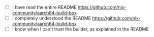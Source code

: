 <!-- If you're not requesting access, delete the following: -->

- [ ] I have read the entire README https://github.com/nix-community/aarch64-build-box
- [ ] I completely understood the README https://github.com/nix-community/aarch64-build-box
- [ ] I know when I can't trust the builder, as explained in the README
